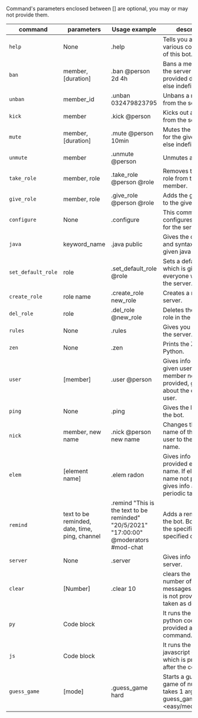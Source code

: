 Command's parameters enclosed between [] are optional, you may or may not provide them.

| command | parameters | Usage example | description |
|---------|------------|---------------|-------------|
`help`  | None  | .help  | Tells you about various commands of this bot. |
`ban`  | member, [duration]  | .ban @person 2d 4h | Bans a member from the server for the provided duration else indefinitely. |
`unban`  | member_id  | .unban 032479823795  | Unbans a member from the server. |
`kick`  | member  | .kick @person | Kicks out a member from the server. |
`mute`  | member, [duration]  | .mute @person 10min | Mutes the member for the given duration else indefinitely. |
`unmute`  | member  | .unmute @person | Unmutes a member. |
`take_role`  | member, role  | .take_role @person @role | Removes the given role from the given member. |
`give_role`  | member, role  | .give_role @person @role | Adds the given role to the given member. |
`configure`  | None  | .configure | This command configures the bot for the server. |
`java`  | keyword_name  | .java public | Gives the definition and syntax of the given java keyword. |
`set_default_role`  | role  | .set_default_role @role | Sets a default role which is given to everyone who joins the server. |
`create_role`  | role name  | .create_role new_role  | Creates a role in the server. |
`del_role`  | role  |  .del_role @new_role | Deletes the given role in the server. |
`rules`  | None  | .rules | Gives you rules of the server. |
`zen`  | None  | .zen  | Prints the Zen of Python. |
`user`  | [member]  | .user @person  | Gives info about the given user. If member not provided, gives user about the command user. |
`ping`  | None  | .ping | Gives the latency of the bot. |
`nick`  | member, new name  | .nick @person new name  | Changes the nick name of the given user to the given name. |
`elem`  | [element name]  | .elem radon | Gives info about the provided element name. If element name not provided, gives info about the periodic table.|
`remind`  | text to be reminded, date, time, ping, channel  | .remind "This is the text to be reminded" "20/5/2021" "17:00:00" @moderators #mod-chat | Adds a reminder to the bot. Bot will ping the specified role at specified channel. |
`server`  | None  | .server | Gives info about the server. |
`clear`  | [Number]  | .clear 10 | clears the provided number of messages. If number is not provided, 5 is taken as default.|
`py`  | Code block  |   | It runs the block of python code which is provided after the command. |
`js`  | Code block  |  | It runs the block of javascript code which is provided after the command |
`guess_game`  | [mode]  | .guess_game hard | Starts a guessing game of numbers. It takes 1 argument. guess_game <easy/medium/hard> |
